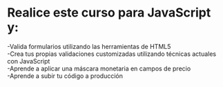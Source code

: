 # Realice este curso para JavaScript y:

-Valida formularios utilizando las herramientas de HTML5<br>
-Crea tus propias validaciones customizadas utilizando técnicas actuales con JavaScript<br>
-Aprende a aplicar una máscara monetaria en campos de precio<br>
-Aprende a subir tu código a producción<br>